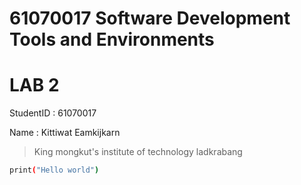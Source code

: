 # 61070017 Software Development Tools and Environments

# LAB 2

StudentID : 61070017

Name : Kittiwat Eamkijkarn

> King mongkut's institute of technology ladkrabang

```sh
print("Hello world")
```
